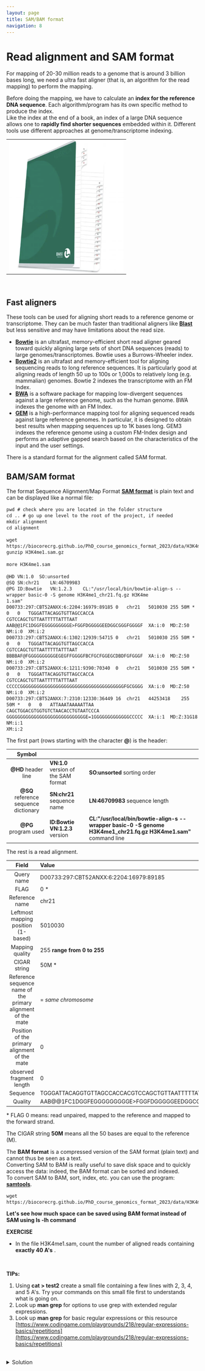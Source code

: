 ```yaml
---
layout: page
title: SAM/BAM format
navigation: 8
---
```


# Read alignment and SAM format

For mapping of 20-30 million reads to a genome that is around 3 billion bases long, we need a ultra fast aligner (that is, an algorithm for the read mapping) to perform the mapping. 


Before doing the mapping, we have to calculate an **index for the reference DNA sequence**. Each algorithm/program has its own specific method to produce the index.<br>
Like the index at the end of a book, an index of a large DNA sequence allows one to **rapidly find shorter sequences** embedded within it. Different tools use different approaches at genome/transcriptome indexing.

||
| :---:  |
|<img src="images/index_example.png" width="300" align="middle" />|


<br/>

## Fast aligners
These tools can be used for aligning short reads to a reference genome or transcriptome. They can be much faster than traditional aligners like [**Blast**](https://blast.ncbi.nlm.nih.gov/Blast.cgi) but less sensitive and may have limitations about the read size.

* [**Bowtie**](http://bowtie-bio.sourceforge.net/index.shtml) is an ultrafast, memory-efficient short read aligner geared toward quickly aligning large sets of short DNA sequences (reads) to large genomes/transcriptomes. Bowtie uses a Burrows-Wheeler index. 
* [**Bowtie2**](http://bowtie-bio.sourceforge.net/bowtie2/index.shtml) is an ultrafast and memory-efficient tool for aligning sequencing reads to long reference sequences. It is particularly good at aligning reads of length 50 up to 100s or 1,000s to relatively long (e.g. mammalian) genomes. Bowtie 2 indexes the transcriptome with an FM Index. 
* [**BWA**](http://bio-bwa.sourceforge.net/) is a software package for mapping low-divergent sequences against a large reference genome, such as the human genome. BWA indexes the genome with an FM Index.
* [**GEM**](https://github.com/smarco/gem3-mapper) is a high-performance mapping tool for aligning sequenced reads against large reference genomes. In particular, it is designed to obtain best results when mapping sequences up to 1K bases long. GEM3 indexes the reference genome using a custom FM-Index design and performs an adaptive gapped search based on the characteristics of the input and the user settings. 

There is a standard format for the alignment called SAM format. 

## BAM/SAM format

The format Sequence Alignment/Map Format [**SAM format**](https://samtools.github.io/hts-specs/SAMv1.pdf) is plain text and can be displayed like a normal file:

```{bash}
pwd # check where you are located in the folder structure
cd .. # go up one level to the root of the project, if needed
mkdir alignment
cd alignment

wget https://biocorecrg.github.io/PhD_course_genomics_format_2023/data/H3K4me1.sam.gz
gunzip H3K4me1.sam.gz

more H3K4me1.sam 

@HD	VN:1.0	SO:unsorted
@SQ	SN:chr21	LN:46709983
@PG	ID:Bowtie	VN:1.2.3	CL:"/usr/local/bin/bowtie-align-s --wrapper basic-0 -S genome H3K4me1_chr21.fq.gz H3K4me
1.sam"
D00733:297:CBT52ANXX:6:2204:16979:89185	0	chr21	5010030	255	50M	*	0	0	TGGGATTACAGGTGTTAGCCACCA
CGTCCAGCTGTTAATTTTTATTTAAT	AAB@@1FC1DGGFEGGGGGGGGGE>FGGFDGGGGGEEDGGCGGGFGGGGF	XA:i:0	MD:Z:50	NM:i:0	XM:i:2
D00733:297:CBT52ANXX:6:1302:12939:54715	0	chr21	5010030	255	50M	*	0	0	TGGGATTACAGGTGTTAGCCACCA
CGTCCAGCTGTTAATTTTTATTTAAT	BBBBAF@FGGGGGGGGGGEGEGFFGGGGFBCFGCFGGEGCDBDFGFGGGF	XA:i:0	MD:Z:50	NM:i:0	XM:i:2
D00733:297:CBT52ANXX:6:1211:9390:70340	0	chr21	5010030	255	50M	*	0	0	TGGGATTACAGGTGTTAGCCACCA
CGTCCAGCTGTTAATTTTTATTTAAT	CCCCCGGGGGGGGGGGGGGGGGGGGGGGGGGGGGGGGGGGGGGFGCGGGG	XA:i:0	MD:Z:50	NM:i:0	XM:i:2
D00733:297:CBT52ANXX:7:2310:12330:36449	16	chr21	44253418	255	50M	*	0	0	ATTAAATAAAAATTAA
CAGCTGGACGTGGTGTCTAACACCTGTAATCCCA	GGGGGGGGGGGGGGGGGGGGGGGGGGGGGE=1GGGGGGGGGGGGGCCCCC	XA:i:1	MD:Z:31G18	NM:i:1	
XM:i:2
```

The first part (rows starting with the character **@**) is the header:

| Symbol|  |  |   
| :----: | :---- | :---- |
| **@HD** header line	| **VN:1.0** version of the SAM format|	**SO:unsorted** sorting order|
| **@SQ** reference sequence dictionary 	| **SN:chr21** sequence name|	**LN:46709983** sequence length|
| **@PG** program used|	**ID:Bowtie** **VN:1.2.3** version| **CL:"/usr/local/bin/bowtie-align-s --wrapper basic-0 -S genome H3K4me1_chr21.fq.gz H3K4me1.sam"** command line|

The rest is a read alignment. 

| Field|Value |   
| :----: | :---- |
|Query name 	|D00733:297:CBT52ANXX:6:2204:16979:89185|
|FLAG 	|0 * |
|Reference name 	|chr21|
|Leftmost mapping position (1-based)	|5010030|
|Mapping quality 	|255 **range from 0 to 255** |
|CIGAR string |50M *|
|Reference sequence name of the primary alignment of the mate |	= *same chromosome*|
|Position of the primary alignment of the mate| 	0|
|observed fragment length| 	0|
|Sequence |TGGGATTACAGGTGTTAGCCACCACGTCCAGCTGTTAATTTTTATTTAAT|
|Quality	|AAB@@1FC1DGGFEGGGGGGGGGE>FGGFDGGGGGEEDGGCGGGFGGGGF|

\* FLAG 0 means: read unpaired, mapped to the reference and mapped to the forward strand.<br>

The CIGAR string **50M** means all the 50 bases are equal to the reference (M).

The **BAM format** is a compressed version of the SAM format (plain text) and cannot thus be seen as a text. <br>
Converting SAM to BAM is really useful to save disk space and to quickly access the data: indeed, the BAM format can be sorted and indexed. <br>
To convert SAM to BAM, sort, index, etc. you can use the program: [**samtools**](http://samtools.sourceforge.net/). 


```{bash}
wget https://biocorecrg.github.io/PhD_course_genomics_format_2023/data/H3K4me1.bam

```

**Let's see how much space can be saved using BAM format instead of SAM using ls -lh command** <br>



**EXERCISE**
<br>
* In the file H3K4me1.sam, count the number of aligned reads containing **exactly 40 A's** . 
 
 <br>
 
 **TIPs:** 
  1. Using **cat > test2** create a small file containing a few lines with 2, 3, 4, and 5 A's. Try your commands on this small file first to understands what is going on.
  2. Look up **man grep** for options to use grep with extended regular expressions.
  3. Look up **man grep** for basic regular expressions or this resource [https://www.codingame.com/playgrounds/218/regular-expressions-basics/repetitions](https://www.codingame.com/playgrounds/218/regular-expressions-basics/repetitions) 

<br>

<details>
  <summary>Solution</summary>
  
grep -E A{40} H3K4me1.sam


 <br>
 <br>
 <br>
 
</details>


